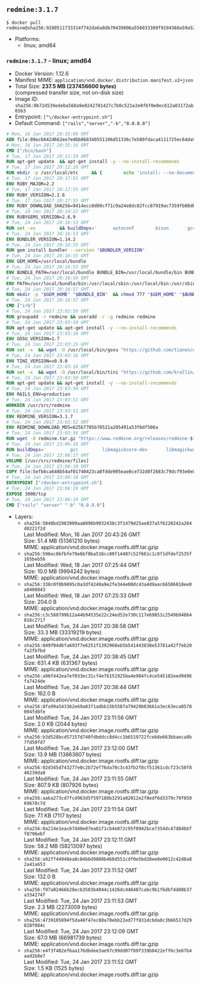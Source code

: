 ## `redmine:3.1.7`

```console
$ docker pull redmine@sha256:9280511733314f742da6a8db70439806a556033389f9194368a59a529690e913
```

-	Platforms:
	-	linux; amd64

### `redmine:3.1.7` - linux; amd64

-	Docker Version: 1.12.6
-	Manifest MIME: `application/vnd.docker.distribution.manifest.v2+json`
-	Total Size: **237.5 MB (237456600 bytes)**  
	(compressed transfer size, not on-disk size)
-	Image ID: `sha256:0b72d539edeba568a9e8242781427c7b0c521e2e0f6f0e0ec612a03172ab65b3`
-	Entrypoint: `["\/docker-entrypoint.sh"]`
-	Default Command: `["rails","server","-b","0.0.0.0"]`

```dockerfile
# Mon, 16 Jan 2017 20:35:09 GMT
ADD file:89ecb642d662ee7edbb868340551106d51336c7e589fdaca4111725ec64da957 in / 
# Mon, 16 Jan 2017 20:35:16 GMT
CMD ["/bin/bash"]
# Tue, 17 Jan 2017 20:12:19 GMT
RUN apt-get update 	&& apt-get install -y --no-install-recommends 		bzip2 		ca-certificates 		libffi-dev 		libgdbm3 		libssl-dev 		libyaml-dev 		procps 		zlib1g-dev 	&& rm -rf /var/lib/apt/lists/*
# Tue, 17 Jan 2017 20:12:20 GMT
RUN mkdir -p /usr/local/etc 	&& { 		echo 'install: --no-document'; 		echo 'update: --no-document'; 	} >> /usr/local/etc/gemrc
# Tue, 17 Jan 2017 20:17:55 GMT
ENV RUBY_MAJOR=2.2
# Tue, 17 Jan 2017 20:17:55 GMT
ENV RUBY_VERSION=2.2.6
# Tue, 17 Jan 2017 20:17:55 GMT
ENV RUBY_DOWNLOAD_SHA256=9414ecc0d09cf71c9a24e8dc82fcc87919ac7359fb08db2791d6c32bfd157339
# Tue, 24 Jan 2017 20:14:22 GMT
ENV RUBYGEMS_VERSION=2.6.9
# Tue, 24 Jan 2017 20:16:53 GMT
RUN set -ex 		&& buildDeps=' 		autoconf 		bison 		gcc 		libbz2-dev 		libgdbm-dev 		libglib2.0-dev 		libncurses-dev 		libreadline-dev 		libxml2-dev 		libxslt-dev 		make 		ruby 		wget 		xz-utils 	' 	&& apt-get update 	&& apt-get install -y --no-install-recommends $buildDeps 	&& rm -rf /var/lib/apt/lists/* 		&& wget -O ruby.tar.xz "https://cache.ruby-lang.org/pub/ruby/${RUBY_MAJOR%-rc}/ruby-$RUBY_VERSION.tar.xz" 	&& echo "$RUBY_DOWNLOAD_SHA256 *ruby.tar.xz" | sha256sum -c - 		&& mkdir -p /usr/src/ruby 	&& tar -xJf ruby.tar.xz -C /usr/src/ruby --strip-components=1 	&& rm ruby.tar.xz 		&& cd /usr/src/ruby 		&& { 		echo '#define ENABLE_PATH_CHECK 0'; 		echo; 		cat file.c; 	} > file.c.new 	&& mv file.c.new file.c 		&& autoconf 	&& ./configure --disable-install-doc --enable-shared 	&& make -j"$(nproc)" 	&& make install 		&& apt-get purge -y --auto-remove $buildDeps 	&& cd / 	&& rm -r /usr/src/ruby 		&& gem update --system "$RUBYGEMS_VERSION"
# Tue, 24 Jan 2017 20:16:53 GMT
ENV BUNDLER_VERSION=1.14.2
# Tue, 24 Jan 2017 20:16:55 GMT
RUN gem install bundler --version "$BUNDLER_VERSION"
# Tue, 24 Jan 2017 20:16:55 GMT
ENV GEM_HOME=/usr/local/bundle
# Tue, 24 Jan 2017 20:16:55 GMT
ENV BUNDLE_PATH=/usr/local/bundle BUNDLE_BIN=/usr/local/bundle/bin BUNDLE_SILENCE_ROOT_WARNING=1 BUNDLE_APP_CONFIG=/usr/local/bundle
# Tue, 24 Jan 2017 20:16:56 GMT
ENV PATH=/usr/local/bundle/bin:/usr/local/sbin:/usr/local/bin:/usr/sbin:/usr/bin:/sbin:/bin
# Tue, 24 Jan 2017 20:16:57 GMT
RUN mkdir -p "$GEM_HOME" "$BUNDLE_BIN" 	&& chmod 777 "$GEM_HOME" "$BUNDLE_BIN"
# Tue, 24 Jan 2017 20:16:57 GMT
CMD ["irb"]
# Tue, 24 Jan 2017 23:02:59 GMT
RUN groupadd -r redmine && useradd -r -g redmine redmine
# Tue, 24 Jan 2017 23:03:10 GMT
RUN apt-get update && apt-get install -y --no-install-recommends 		ca-certificates 		wget 	&& rm -rf /var/lib/apt/lists/*
# Tue, 24 Jan 2017 23:03:10 GMT
ENV GOSU_VERSION=1.7
# Tue, 24 Jan 2017 23:03:15 GMT
RUN set -x 	&& wget -O /usr/local/bin/gosu "https://github.com/tianon/gosu/releases/download/$GOSU_VERSION/gosu-$(dpkg --print-architecture)" 	&& wget -O /usr/local/bin/gosu.asc "https://github.com/tianon/gosu/releases/download/$GOSU_VERSION/gosu-$(dpkg --print-architecture).asc" 	&& export GNUPGHOME="$(mktemp -d)" 	&& gpg --keyserver ha.pool.sks-keyservers.net --recv-keys B42F6819007F00F88E364FD4036A9C25BF357DD4 	&& gpg --batch --verify /usr/local/bin/gosu.asc /usr/local/bin/gosu 	&& rm -r "$GNUPGHOME" /usr/local/bin/gosu.asc 	&& chmod +x /usr/local/bin/gosu 	&& gosu nobody true
# Tue, 24 Jan 2017 23:03:16 GMT
ENV TINI_VERSION=v0.9.0
# Tue, 24 Jan 2017 23:03:18 GMT
RUN set -x 	&& wget -O /usr/local/bin/tini "https://github.com/krallin/tini/releases/download/$TINI_VERSION/tini" 	&& wget -O /usr/local/bin/tini.asc "https://github.com/krallin/tini/releases/download/$TINI_VERSION/tini.asc" 	&& export GNUPGHOME="$(mktemp -d)" 	&& gpg --keyserver ha.pool.sks-keyservers.net --recv-keys 6380DC428747F6C393FEACA59A84159D7001A4E5 	&& gpg --batch --verify /usr/local/bin/tini.asc /usr/local/bin/tini 	&& rm -r "$GNUPGHOME" /usr/local/bin/tini.asc 	&& chmod +x /usr/local/bin/tini 	&& tini -h
# Tue, 24 Jan 2017 23:03:50 GMT
RUN apt-get update && apt-get install -y --no-install-recommends 		imagemagick 		libmysqlclient18 		libpq5 		libsqlite3-0 				bzr 		git 		mercurial 		openssh-client 		subversion 	&& rm -rf /var/lib/apt/lists/*
# Tue, 24 Jan 2017 23:03:50 GMT
ENV RAILS_ENV=production
# Tue, 24 Jan 2017 23:03:51 GMT
WORKDIR /usr/src/redmine
# Tue, 24 Jan 2017 23:03:51 GMT
ENV REDMINE_VERSION=3.1.7
# Tue, 24 Jan 2017 23:03:52 GMT
ENV REDMINE_DOWNLOAD_MD5=625b7705b70521a205491a53f6df506a
# Tue, 24 Jan 2017 23:03:56 GMT
RUN wget -O redmine.tar.gz "https://www.redmine.org/releases/redmine-${REDMINE_VERSION}.tar.gz" 	&& echo "$REDMINE_DOWNLOAD_MD5 redmine.tar.gz" | md5sum -c - 	&& tar -xvf redmine.tar.gz --strip-components=1 	&& rm redmine.tar.gz files/delete.me log/delete.me 	&& mkdir -p tmp/pdf public/plugin_assets 	&& chown -R redmine:redmine ./
# Tue, 24 Jan 2017 23:06:16 GMT
RUN buildDeps=' 		gcc 		libmagickcore-dev 		libmagickwand-dev 		libmysqlclient-dev 		libpq-dev 		libsqlite3-dev 		make 		patch 	' 	&& set -ex 	&& apt-get update && apt-get install -y $buildDeps --no-install-recommends 	&& rm -rf /var/lib/apt/lists/* 	&& bundle install --without development test 	&& for adapter in mysql2 postgresql sqlite3; do 		echo "$RAILS_ENV:" > ./config/database.yml; 		echo "  adapter: $adapter" >> ./config/database.yml; 		bundle install --without development test; 	done 	&& rm ./config/database.yml 	&& apt-get purge -y --auto-remove $buildDeps
# Tue, 24 Jan 2017 23:06:17 GMT
VOLUME [/usr/src/redmine/files]
# Tue, 24 Jan 2017 23:06:18 GMT
COPY file:5efb6ca648b54af01740423ca0fdde905eae0ce732d8f2683c79dcf93e0e86c5 in / 
# Tue, 24 Jan 2017 23:06:18 GMT
ENTRYPOINT ["/docker-entrypoint.sh"]
# Tue, 24 Jan 2017 23:06:19 GMT
EXPOSE 3000/tcp
# Tue, 24 Jan 2017 23:06:19 GMT
CMD ["rails" "server" "-b" "0.0.0.0"]
```

-	Layers:
	-	`sha256:5040bd2983909aa8896b9932438c3f1479d25ae837a5f6220242a264d0221f2d`  
		Last Modified: Mon, 16 Jan 2017 20:43:26 GMT  
		Size: 51.4 MB (51361210 bytes)  
		MIME: application/vnd.docker.image.rootfs.diff.tar.gzip
	-	`sha256:596ec0bfbfe79e6bf8ba516cc80f14487c52f661c1c8f1dfdef2535f165beb56`  
		Last Modified: Wed, 18 Jan 2017 07:25:44 GMT  
		Size: 10.0 MB (9994242 bytes)  
		MIME: application/vnd.docker.image.rootfs.diff.tar.gzip
	-	`sha256:330c0f0b9895c0a3df4249a9e2fe344e00dc43a4d9aac66506818ee0a8408043`  
		Last Modified: Wed, 18 Jan 2017 07:25:33 GMT  
		Size: 204.0 B  
		MIME: application/vnd.docker.image.rootfs.diff.tar.gzip
	-	`sha256:c3c588799b12a44b94535e22c24ed52e730c117e69851c2549b94864816c2717`  
		Last Modified: Tue, 24 Jan 2017 20:38:58 GMT  
		Size: 33.3 MB (33319219 bytes)  
		MIME: application/vnd.docker.image.rootfs.diff.tar.gzip
	-	`sha256:049f04d6fa693f7e6251f1392968eb5b541443838e53781a42f7eb20fa2fbfbd`  
		Last Modified: Tue, 24 Jan 2017 20:38:45 GMT  
		Size: 631.4 KB (631367 bytes)  
		MIME: application/vnd.docker.image.rootfs.diff.tar.gzip
	-	`sha256:a96f442ea7ef033ec31cf4e76151925ba4e984fc4ce545182eed9496fa7424de`  
		Last Modified: Tue, 24 Jan 2017 20:38:44 GMT  
		Size: 162.0 B  
		MIME: application/vnd.docker.image.rootfs.diff.tar.gzip
	-	`sha256:8fa99a543362e69a0371adbb15b5587a79429b03661a3ec63eca0578004fd8fe`  
		Last Modified: Tue, 24 Jan 2017 23:11:56 GMT  
		Size: 2.0 KB (2044 bytes)  
		MIME: application/vnd.docker.image.rootfs.diff.tar.gzip
	-	`sha256:b3d528bcd57157d740fdbddcc8d4cc1b6519722fceb8e663bbaeca0b7fd50fd7`  
		Last Modified: Tue, 24 Jan 2017 23:12:00 GMT  
		Size: 13.9 MB (13863607 bytes)  
		MIME: application/vnd.docker.image.rootfs.diff.tar.gzip
	-	`sha256:02d345d743277e0c2b72ef76da70c3c43fb2f8cf51361cdcf23c50f848239da8`  
		Last Modified: Tue, 24 Jan 2017 23:11:55 GMT  
		Size: 807.9 KB (807926 bytes)  
		MIME: application/vnd.docker.image.rootfs.diff.tar.gzip
	-	`sha256:aaba273cd7fcd963d5f597188b3291a02012e2f8edf6d3379c79f05069678c7d`  
		Last Modified: Tue, 24 Jan 2017 23:11:54 GMT  
		Size: 7.1 KB (7117 bytes)  
		MIME: application/vnd.docker.image.rootfs.diff.tar.gzip
	-	`sha256:0a214e1eac67d40e87ea81f1cb4e072c95f0942bce7354dc47d84bbff8796ebf`  
		Last Modified: Tue, 24 Jan 2017 23:12:11 GMT  
		Size: 58.2 MB (58213097 bytes)  
		MIME: application/vnd.docker.image.rootfs.diff.tar.gzip
	-	`sha256:a92ff44948ea8c84b6d9808b468d551cdf0e5bd28ee0e0012c42d8a82a41a653`  
		Last Modified: Tue, 24 Jan 2017 23:11:52 GMT  
		Size: 132.0 B  
		MIME: application/vnd.docker.image.rootfs.diff.tar.gzip
	-	`sha256:f97a02466b28ecb3503b4944c1426dc446487cabc9b1f6dbf4d88b37a334274f`  
		Last Modified: Tue, 24 Jan 2017 23:11:53 GMT  
		Size: 2.3 MB (2273009 bytes)  
		MIME: application/vnd.docker.image.rootfs.diff.tar.gzip
	-	`sha256:4739105894f5da48f47ec88a70ebb22ed77f831dcbda0c3b66517d29828f084c`  
		Last Modified: Tue, 24 Jan 2017 23:12:09 GMT  
		Size: 67.0 MB (66981739 bytes)  
		MIME: application/vnd.docker.image.rootfs.diff.tar.gzip
	-	`sha256:e4f3f482ef6aa176dbdee3ae97c99dd07f89f339b0422eff6c3e67b4aad2b8e7`  
		Last Modified: Tue, 24 Jan 2017 23:11:52 GMT  
		Size: 1.5 KB (1525 bytes)  
		MIME: application/vnd.docker.image.rootfs.diff.tar.gzip
